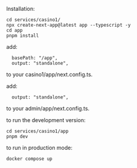 Installation:
```
cd services/casino1/
npx create-next-app@latest app --typescript -y
cd app
pnpm install
```

add:
```
  basePath: "/app",
  output: "standalone",
```
to your casino1/app/next.config.ts.

add: 
```
  output: "standalone",
```
to your admin/app/next.config.ts.


to run the development version:
```
cd services/casino1/app
pnpm dev
```

to run in production mode:
```
docker compose up
```